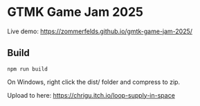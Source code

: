 # GTMK Game Jam 2025

Live demo: https://zommerfelds.github.io/gmtk-game-jam-2025/

## Build

```
npm run build
```

On Windows, right click the dist/ folder and compress to zip.

Upload to here: https://chrigu.itch.io/loop-supply-in-space
